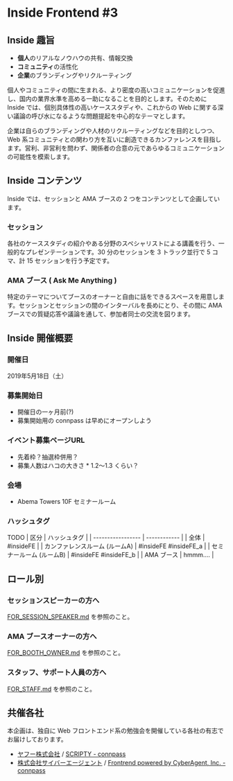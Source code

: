 # Inside Frontend #3

## Inside 趣旨

- **個人**のリアルなノウハウの共有、情報交換
- **コミュニティ**の活性化
- **企業**のブランディングやリクルーティング

個人やコミュニティの間に生まれる、より密度の高いコミュニケーションを促進し、国内の業界水準を高める一助になることを目的とします。そのために Inside では、個別具体性の高いケーススタディや、これからの Web に関する深い議論の呼び水になるような問題提起を中心的なテーマとします。

企業は自らのブランディングや人材のリクルーティングなどを目的としつつ、Web 系コミュニティとの関わり方を互いに創造できるカンファレンスを目指します。営利、非営利を問わず、関係者の合意の元であらゆるコミュニケーションの可能性を模索します。

## Inside コンテンツ

Inside では、セッションと AMA ブースの 2 つをコンテンツとして企画しています。

### セッション

各社のケーススタディの紹介やある分野のスペシャリストによる講義を行う、一般的なプレゼンテーションです。30 分のセッションを 3 トラック並行で 5 コマ、計 15 セッションを行う予定です。

### AMA ブース ( Ask Me Anything )

特定のテーマについてブースのオーナーと自由に話をできるスペースを用意します。セッションとセッションの間のインターバルを長めにとり、その間に AMA ブースでの質疑応答や議論を通して、参加者同士の交流を図ります。

## Inside 開催概要

### 開催日

2019年5月18日（土）

### 募集開始日

- 開催日の一ヶ月前(?)
- 募集開始用の connpass は早めにオープンしよう

### イベント募集ページURL

- 先着枠？抽選枠併用？
- 募集人数はハコの大きさ * 1.2〜1.3 くらい？

### 会場

- Abema Towers 10F セミナールーム

### ハッシュタグ

TODO
| 区分                | ハッシュタグ       |
| ----------------- | ------------ |
| 全体                | #insideFE    |
| カンファレンスルーム (ルームA) | #insideFE #insideFE_a |
| セミナールーム (ルームB)    | #insideFE #insideFE_b |
| AMA ブース           | hmmm....     |

## ロール別

### セッションスピーカーの方へ

[FOR_SESSION_SPEAKER.md](./FOR_SESSION_SPEAKER.md) を参照のこと。

### AMA ブースオーナーの方へ

[FOR_BOOTH_OWNER.md](./FOR_BOOTH_OWNER.md) を参照のこと。

### スタッフ、サポート人員の方へ

[FOR_STAFF.md](./FOR_STAFF.md) を参照のこと。

## 共催各社

本企画は、独自に Web フロントエンド系の勉強会を開催している各社の有志でお届けしております。

- [ヤフー株式会社](http://docs.yahoo.co.jp/) / [SCRIPTY - connpass](https://scripty.connpass.com/)
- [株式会社サイバーエージェント](https://www.cyberagent.co.jp/) / [Frontrend powered by CyberAgent, Inc. - connpass](https://frontrend.connpass.com/)
